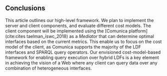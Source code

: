 ## Conclusions

This article outlines our high-level framework. We plan to implement the server and client components,
and evaluate different cost models. The client component will be implemented using the [Comunica platform](cite:cites taelman_iswc_2018) as a _Mediator_ that can determine optimal interfaces based on the current metrics. This enable us to focus on the cost model of the client, as Comunica supports the majority of the LDF interfaces and SPARQL query operators. Our envisioned cost-model-based framework for enabling query execution over hybrid LDFs is a key element in achieving the vision of a Web where any client can query data over any combination of heterogeneous interfaces.

<!--Publishers may choose to expose different kinds of interfaces based on different needs, which may potentially change at runtime, for which a cost model is essential.-->

